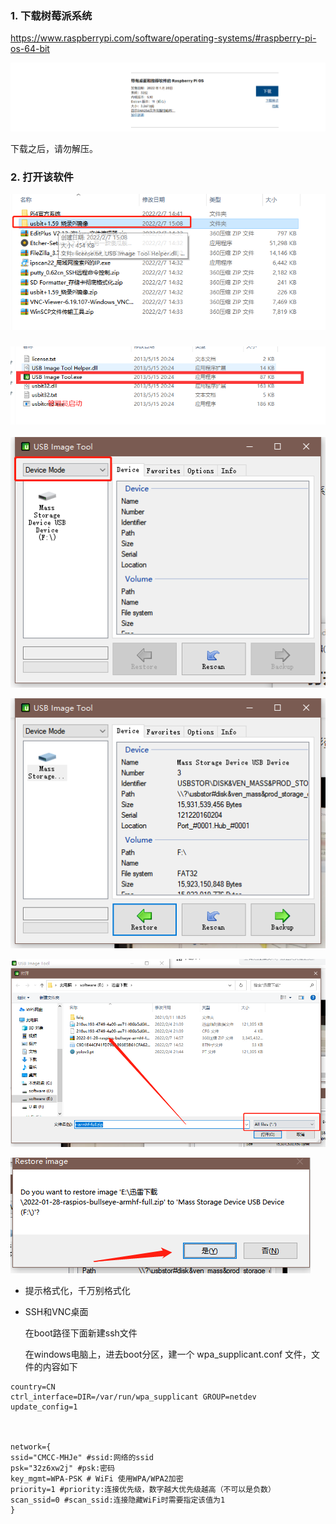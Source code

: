 ### 1. 下载树莓派系统



https://www.raspberrypi.com/software/operating-systems/#raspberry-pi-os-64-bit

![image-20220207150458750](../images/%E6%A0%91%E8%8E%93%E6%B4%BE/image-20220207150458750.png)

下载之后，请勿解压。

### 2. 打开该软件

![image-20220207150825870](../images/%E6%A0%91%E8%8E%93%E6%B4%BE/image-20220207150825870.png)

### ![image-20220207150853320](../images/%E6%A0%91%E8%8E%93%E6%B4%BE/image-20220207150853320.png)

![image-20220207150913996](../images/%E6%A0%91%E8%8E%93%E6%B4%BE/image-20220207150913996.png)

![image-20220207151941795](../images/%E6%A0%91%E8%8E%93%E6%B4%BE/image-20220207151941795.png)

![image-20220207152013842](../images/%E6%A0%91%E8%8E%93%E6%B4%BE/image-20220207152013842.png)

![image-20220207152037732](../images/%E6%A0%91%E8%8E%93%E6%B4%BE/image-20220207152037732.png)

- 提示格式化，千万别格式化

- SSH和VNC桌面

  在boot路径下面新建ssh文件

  在windows电脑上，进去boot分区，建一个 wpa_supplicant.conf 文件，文件的内容如下

```shell
country=CN 
ctrl_interface=DIR=/var/run/wpa_supplicant GROUP=netdev
update_config=1 



network={ 
ssid="CMCC-MHJe" #ssid:网络的ssid 
psk="32z6xw2j" #psk:密码 
key_mgmt=WPA-PSK # WiFi 使用WPA/WPA2加密 
priority=1 #priority:连接优先级，数字越大优先级越高（不可以是负数） 
scan_ssid=0 #scan_ssid:连接隐藏WiFi时需要指定该值为1 
}
```

